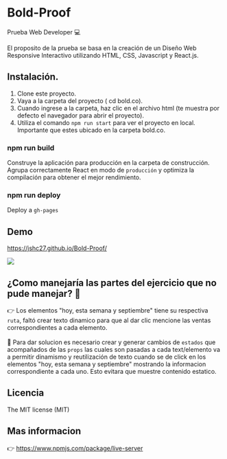 # Bold-Proof
Prueba Web Developer :computer:

El proposito de la prueba se basa en la creación de un Diseño Web Responsive Interactivo utilizando HTML, CSS, Javascript y React.js.  

## Instalación. 

 1. Clone este proyecto.
 2. Vaya a la carpeta del proyecto ( cd bold.co).
 3. Cuando ingrese a la carpeta, haz clic en el archivo html (te muestra por defecto el navegador para abrir el proyecto).
 4. Utiliza el comando <code>npm run start</code> para ver el proyecto en local. Importante que estes ubicado en la carpeta bold.co.
 
### npm run build 
 Construye la aplicación para producción en la carpeta de construcción. Agrupa correctamente React en modo de <code>producción</code> y optimiza la compilación para obtener el mejor rendimiento.
 
### npm run deploy 
 Deploy a <code>gh-pages</code>

## Demo 
 
  https://jshc27.github.io/Bold-Proof/
  <div>
    <img src="https://user-images.githubusercontent.com/56690309/125998312-31043518-66d5-4ce8-8b6f-55bd5eaafb66.png"/>
  </div>
  
 ## ¿Como manejaría las partes del ejercicio que no pude manejar? :bell:
 
 👉 Los elementos "hoy, esta semana y septiembre" tiene su respectiva <code>ruta</code>, faltó crear texto dinamico para que al dar clic mencione 
 las ventas correspondientes a cada elemento.<br>
 <br>
 :raising_hand: Para dar solucion es necesario crear y generar cambios de <code>estados</code> que acompañados de las <code>props</code> las cuales son pasadas a cada text/elemento va a permitir dinamismo y reutilización de texto cuando se de click en los elementos "hoy, esta semana y septiembre" mostrando la informacion correspondiente a cada uno. Esto evitara que muestre contenido estatico.
  
  
## Licencia 
The MIT license (MIT)
## Mas informacion
👉 https://www.npmjs.com/package/live-server
